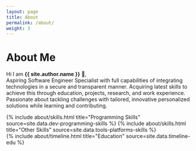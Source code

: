 ```yaml
---
layout: page
title: About
permalink: /about/
weight: 3
---
```


# **About Me**

Hi I am **{{ site.author.name }}** :wave:,<br>
Aspiring Software Engineer Specialist with full capabilities of integrating technologies in a secure and transparent manner. Acquiring latest skills to achieve this through education, projects, research, and work experience. Passionate about tackling challenges with tailored, innovative personalized solutions while learning and contributing.

<div class="row">
{% include about/skills.html title="Programming Skills" source=site.data.dev-programming-skills %}
{% include about/skills.html title="Other Skills" source=site.data.tools-platforms-skills %}
</div>

<div class="row">
{% include about/timeline.html title="Education" source=site.data.timeline-edu %}
</div>